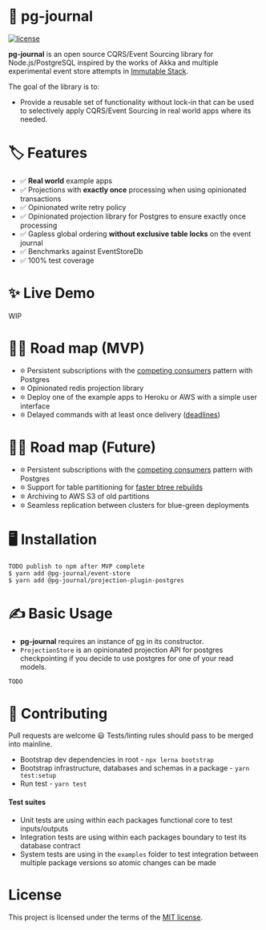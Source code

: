 # 🐘 pg-journal
[![license](https://img.shields.io/badge/license-MIT-green.svg)](https://github.com/StevePavlin/pg-journal/blob/master/LICENSE)


**pg-journal** is an open source CQRS/Event Sourcing library for Node.js/PostgreSQL inspired by the works of Akka and multiple experimental event store attempts in [Immutable Stack](https://github.com/StevePavlin/immutable-stack).

The goal of the library is to:
 - Provide a reusable set of functionality without lock-in that can be used to selectively apply CQRS/Event Sourcing in real world apps where its needed.
 

# 🏷 Features

- ✅ **Real world** example apps
- ✅ Projections with **exactly once** processing when using opinionated transactions
- ✅ Opinionated write retry policy
- ✅ Opinionated projection library for Postgres to ensure exactly once processing
- ✅ Gapless global ordering **without exclusive table locks** on the event journal
- ✅ Benchmarks against EventStoreDb
- ✅ 100% test coverage

# ✨ Live Demo

WIP


# 🙏🏻 Road map (MVP)
- 🔯 Persistent subscriptions with the [competing consumers](https://www.enterpriseintegrationpatterns.com/patterns/messaging/CompetingConsumers.html) pattern with Postgres
- 🔯 Opinionated redis projection library
- 🔯 Deploy one of the example apps to Heroku or AWS with a simple user interface 
- 🔯 Delayed commands with at least once delivery ([deadlines](https://docs.axoniq.io/reference-guide/v/3.3/part-ii-domain-logic/deadlines)) 


# 🙏🏻 Road map (Future)
- 🔯 Persistent subscriptions with the [competing consumers](https://www.enterpriseintegrationpatterns.com/patterns/messaging/CompetingConsumers.html) pattern with Postgres
- 🔯 Support for table partitioning for [faster btree rebuilds](https://axoniq.io/blog-overview/eventstore)
- 🔯 Archiving to AWS S3 of old partitions
- 🔯 Seamless replication between clusters for blue-green deployments



# 🖥 Installation

```
TODO publish to npm after MVP complete
$ yarn add @pg-journal/event-store
$ yarn add @pg-journal/projection-plugin-postgres
```

# ✍ Basic Usage

- **pg-journal** requires an instance of [pg](https://github.com/brianc/node-postgres) in its constructor.
- `ProjectionStore` is an opinionated projection API for postgres checkpointing if you decide to use postgres for one of your read models.

```js
TODO
```

# 🧪 Contributing

Pull requests are welcome 😃 Tests/linting rules should pass to be merged into mainline.

- Bootstrap dev dependencies in root - `npx lerna bootstrap`
- Bootstrap infrastructure, databases and schemas in a package - `yarn test:setup`
- Run test - `yarn test`


#### Test suites
- Unit tests are using within each packages functional core to test inputs/outputs
- Integration tests are using within each packages boundary to test its database contract
- System tests are using in the `examples` folder to test integration between multiple package versions so atomic changes can be made


# License

This project is licensed under the terms of the [MIT license](/LICENSE).